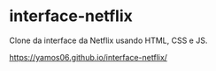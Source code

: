 # interface-netflix
Clone da interface da Netflix usando HTML, CSS e JS.

https://yamos06.github.io/interface-netflix/
